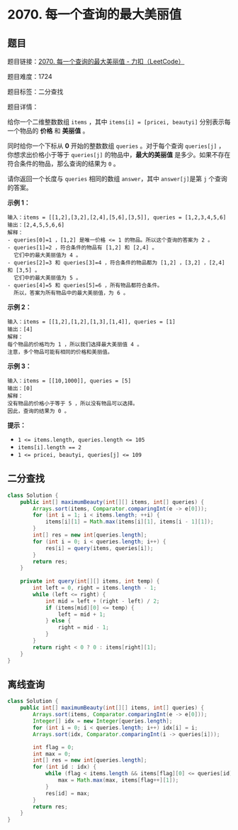 # 2070. 每一个查询的最大美丽值

## 题目

题目链接：[2070. 每一个查询的最大美丽值 - 力扣（LeetCode）](https://leetcode.cn/problems/most-beautiful-item-for-each-query/description/)

题目难度：1724

题目标签：二分查找

题目详情：

给你一个二维整数数组 `items` ，其中 `items[i] = [pricei, beautyi]` 分别表示每一个物品的 **价格** 和 **美丽值** 。

同时给你一个下标从 **0** 开始的整数数组 `queries` 。对于每个查询 `queries[j]` ，你想求出价格小于等于 `queries[j]` 的物品中，**最大的美丽值** 是多少。如果不存在符合条件的物品，那么查询的结果为 `0` 。

请你返回一个长度与 `queries` 相同的数组 `answer`，其中 `answer[j]`是第 `j` 个查询的答案。

**示例 1：**

```
输入：items = [[1,2],[3,2],[2,4],[5,6],[3,5]], queries = [1,2,3,4,5,6]
输出：[2,4,5,5,6,6]
解释：
- queries[0]=1 ，[1,2] 是唯一价格 <= 1 的物品。所以这个查询的答案为 2 。
- queries[1]=2 ，符合条件的物品有 [1,2] 和 [2,4] 。
  它们中的最大美丽值为 4 。
- queries[2]=3 和 queries[3]=4 ，符合条件的物品都为 [1,2] ，[3,2] ，[2,4] 和 [3,5] 。
  它们中的最大美丽值为 5 。
- queries[4]=5 和 queries[5]=6 ，所有物品都符合条件。
  所以，答案为所有物品中的最大美丽值，为 6 。
```

**示例 2：**

```
输入：items = [[1,2],[1,2],[1,3],[1,4]], queries = [1]
输出：[4]
解释：
每个物品的价格均为 1 ，所以我们选择最大美丽值 4 。
注意，多个物品可能有相同的价格和美丽值。
```

**示例 3：**

```
输入：items = [[10,1000]], queries = [5]
输出：[0]
解释：
没有物品的价格小于等于 5 ，所以没有物品可以选择。
因此，查询的结果为 0 。
```

**提示：**

- `1 <= items.length, queries.length <= 105`
- `items[i].length == 2`
- `1 <= pricei, beautyi, queries[j] <= 109`



## 二分查找

``` java
class Solution {
    public int[] maximumBeauty(int[][] items, int[] queries) {
        Arrays.sort(items, Comparator.comparingInt(e -> e[0]));
        for (int i = 1; i < items.length; ++i) {
            items[i][1] = Math.max(items[i][1], items[i - 1][1]);
        }
        int[] res = new int[queries.length];
        for (int i = 0; i < queries.length; i++) {
            res[i] = query(items, queries[i]);
        }
        return res;
    }
    
    private int query(int[][] items, int temp) {
        int left = 0, right = items.length - 1;
        while (left <= right) {
            int mid = left + (right - left) / 2;
            if (items[mid][0] <= temp) {
                left = mid + 1;
            } else {
                right = mid - 1;
            }
        }
        return right < 0 ? 0 : items[right][1];
    }
}
```



## 离线查询

``` java
class Solution {
    public int[] maximumBeauty(int[][] items, int[] queries) {
        Arrays.sort(items, Comparator.comparingInt(e -> e[0]));
        Integer[] idx = new Integer[queries.length];
        for (int i = 0; i < queries.length; i++) idx[i] = i;
        Arrays.sort(idx, Comparator.comparingInt(i -> queries[i]));

        int flag = 0;
        int max = 0;
        int[] res = new int[queries.length];
        for (int id : idx) {
            while (flag < items.length && items[flag][0] <= queries[id]) {
                max = Math.max(max, items[flag++][1]);
            }
            res[id] = max;
        }
        return res;
    }
}
```

